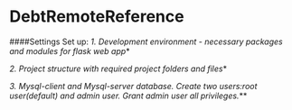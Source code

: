 # DebtRemoteReference

####Settings
Set up:
*1. Development environment - necessary packages and modules for flask web app**

*2. Project structure with required project folders and files**

*3. Mysql-client and Mysql-server database. Create two users:root user(default) and admin user. Grant admin user all privileges.***
